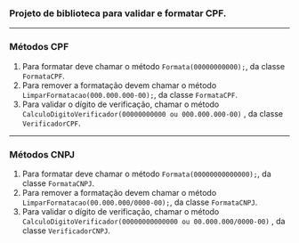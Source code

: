 ### Projeto de biblioteca para validar e formatar CPF.
---

### Métodos CPF

1. Para formatar deve chamar o método `Formata(00000000000);`, da classe `FormataCPF`.
2. Para remover a formatação devem chamar o método `LimparFormatacao(000.000.000-00);`, da classe `FormataCPF`.
3. Para validar o dígito de verificação, chamar o método `CalculoDigitoVerificador(00000000000 ou 000.000.000-00)` , da classe `VerificadorCPF`.
---
### Métodos CNPJ

1. Para formatar deve chamar o método `Formata(00000000000000);`, da classe `FormataCNPJ`.
2. Para remover a formatação devem chamar o método `LimparFormatacao(00.000.000/0000-00);`, da classe `FormataCNPJ`.
3. Para validar o dígito de verificação, chamar o método `CalculoDigitoVerificador(00000000000000 ou 00.000.000/0000-00)` , da classe `VerificadorCNPJ`.
